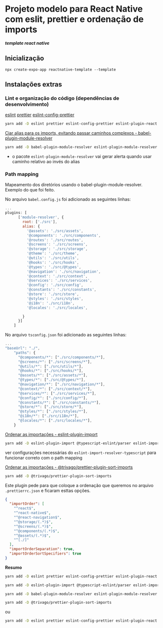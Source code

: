 # Projeto modelo para React Native com eslit, prettier e ordenação de imports

***template react native***

## Inicialização

`npx create-expo-app reactnative-template --template`

## Instalações extras

### Lint e organização do código (dependências de desenvolvimento)
[eslint](https://eslint.org/docs/latest/use/getting-started)
[prettier](https://prettier.io/docs/en/install.html)
[eslint-config-prettier](https://github.com/prettier/eslint-config-prettier)
```bash
yarn add -D eslint prettier eslint-config-prettier eslint-plugin-react @typescript-eslint/eslint-plugin
```

[Ciar alias para os imports, evitando passar caminhos complexos - babel-plugin-module-resolver](https://github.com/tleunen/babel-plugin-module-resolver)
```bash
yarn add -D babel-plugin-module-resolver eslint-plugin-module-resolver
```

- o pacote `eslint-plugin-module-resolver` vai gerar alerta quando usar caminho relativo ao invés do alias


### Path mapping

Mapeamento dos diretórios usando o babel-plugin-module-resolver.
Exemplo do que foi feito.

No arquivo `babel.config.js` foi adicionado as seguintes linhas:
```javascript
...
plugins: [
      ['module-resolver', {
        root: ['./src'],
        alias: {
          '@assets': './src/assets',
          '@components': './src/components',
          '@routes': './src/routes',
          '@screens': './src/screens',
          '@storage': './src/storage',
          '@theme': './src/theme',
          '@utils': './src/utils',
          '@hooks': './src/hooks',
          '@types': './src/@types',
          '@navigation': './src/navigation',
          '@context': './src/context',
          '@services': './src/services',
          '@config': './src/config',
          '@constants': './src/constants',
          '@store': './src/store',
          '@styles': './src/styles',
          '@i18n': './src/i18n',
          '@locales': './src/locales',

        }
      }]
    ]

```

No arquivo `tsconfig.json` foi adicionado as seguintes linhas:
```javascript
...
"baseUrl": "./",
    "paths": {
      "@components/*": ["./src/components/*"],
      "@screens/*": ["./src/screens/*"],
      "@utils/*": ["./src/utils/*"],
      "@hooks/*": ["./src/hooks/*"],
      "@assets/*": ["./src/assets/*"],
      "@types/*": ["./src/@types/*"],
      "@navigation/*": ["./src/navigation/*"],
      "@context/*": ["./src/context/*"],
      "@services/*": ["./src/services/*"],
      "@config/*": ["./src/config/*"],
      "@constants/*": ["./src/constants/*"],
      "@store/*": ["./src/store/*"],
      "@styles/*": ["./src/styles/*"],
      "@i18n/*": ["./src/i18n/*"],
      "@locales/*": ["./src/locales/*"],
    }
```



[Ordenar as importações - eslint-plugin-import](https://github.com/import-js/eslint-plugin-import/)
```bash
yarn add -D eslint-plugin-import @typescript-eslint/parser eslint-import-resolver-typescript eslint-import-resolver-babel-module eslint-plugin-module-resolver
```
ver configurações necessárias do `eslint-import-resolver-typescript` para funcionar correto com o path mapping


[Ordenar as importações - @trivago/prettier-plugin-sort-imports](https://github.com/trivago/prettier-plugin-sort-imports#readme)
```bash
yarn add -D @trivago/prettier-plugin-sort-imports
```
Este plugin pede para que coloque a ordenação que queremos no arquivo `.prettierrc.json` e ficaram esttas opções.

```json
{
  "importOrder": [
    "^react$",
    "^react-native$",
    "^@react-navigation$",
    "^@storage/(.*)$",
    "^@screens/(.*)$",
    "^@components/(.*)$",
    "^@assets/(.*)$",
    "^[./]"
  ],
  "importOrderSeparation": true,
  "importOrderSortSpecifiers": true
}
```


**Resumo**
```bash
yarn add -D eslint prettier eslint-config-prettier eslint-plugin-react @typescript-eslint/eslint-plugin

yarn add -D eslint-plugin-import @typescript-eslint/parser eslint-import-resolver-typescript eslint-import-resolver-babel-module

yarn add -D babel-plugin-module-resolver eslint-plugin-module-resolver

yarn add -D @trivago/prettier-plugin-sort-imports
```

ou
```bash
yarn add -D eslint prettier eslint-config-prettier eslint-plugin-react @typescript-eslint/eslint-plugin eslint-plugin-import @typescript-eslint/parser eslint-import-resolver-typescript eslint-import-resolver-babel-module babel-plugin-module-resolver eslint-plugin-module-resolver @trivago/prettier-plugin-sort-imports
```
